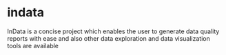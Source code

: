 # indata
InData is a concise project which enables the user to generate data quality reports with ease and also other data exploration and data visualization tools are available
